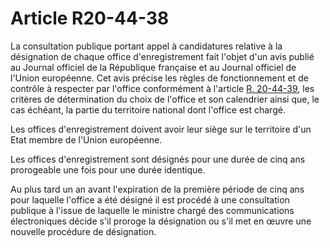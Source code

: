 # Article R20-44-38

La consultation publique portant appel à candidatures relative à la désignation de chaque office d'enregistrement fait l'objet d'un avis publié au Journal officiel de la République française et au Journal officiel de l'Union européenne. Cet avis précise les règles de fonctionnement et de contrôle à respecter par l'office conformément à l'article [R. 20-44-39][1], les critères de détermination du choix de l'office et son calendrier ainsi que, le cas échéant, la partie du territoire national dont l'office est chargé. 

Les offices d'enregistrement doivent avoir leur siège sur le territoire d'un Etat membre de l'Union européenne. 

Les offices d'enregistrement sont désignés pour une durée de cinq ans prorogeable une fois pour une durée identique. 

Au plus tard un an avant l'expiration de la première période de cinq ans pour laquelle l'office a été désigné il est procédé à une consultation publique à l'issue de laquelle le ministre chargé des communications électroniques décide s'il proroge la désignation ou s'il met en œuvre une nouvelle procédure de désignation.

 [1]: /affichCodeArticle.do?cidTexte=LEGITEXT000006070987&idArticle=LEGIARTI000006466478&dateTexte=&categorieLien=cid